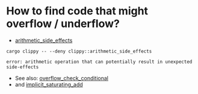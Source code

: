# How to find code that might overflow / underflow?

* [arithmetic_side_effects](https://rust-lang.github.io/rust-clippy/master/index.html#/arithmetic_side_effects)

```
cargo clippy -- --deny clippy::arithmetic_side_effects
```

```
error: arithmetic operation that can potentially result in unexpected side-effects
```


* See also: [overflow_check_conditional](https://rust-lang.github.io/rust-clippy/master/index.html#/overflow_check_conditional)
* and [implicit_saturating_add](https://rust-lang.github.io/rust-clippy/master/index.html#/implicit_saturating_add)


